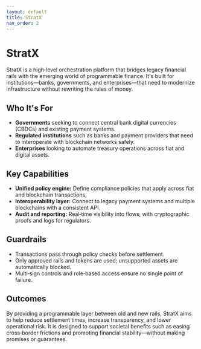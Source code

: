 ```yaml
---
layout: default
title: StratX
nav_order: 2
---
```


# StratX

StratX is a high‑level orchestration platform that bridges legacy financial rails with the emerging world of programmable finance. It's built for institutions—banks, governments, and enterprises—that need to modernize infrastructure without rewriting the rules of money.

## Who It's For

- **Governments** seeking to connect central bank digital currencies (CBDCs) and existing payment systems.
- **Regulated institutions** such as banks and payment providers that need to interoperate with blockchain networks safely.
- **Enterprises** looking to automate treasury operations across fiat and digital assets.

## Key Capabilities

- **Unified policy engine:** Define compliance policies that apply across fiat and blockchain transactions.
- **Interoperability layer:** Connect to legacy payment systems and multiple blockchains with a consistent API.
- **Audit and reporting:** Real‑time visibility into flows, with cryptographic proofs and logs for regulators.

## Guardrails

- Transactions pass through policy checks before settlement.
- Only approved rails and tokens are used; unsupported assets are automatically blocked.
- Multi‑sign controls and role‑based access ensure no single point of failure.

## Outcomes

By providing a programmable layer between old and new rails, StratX aims to help reduce settlement times, increase transparency, and lower operational risk. It is designed to support societal benefits such as easing cross‑border frictions and promoting financial stability—without making promises or guarantees.
